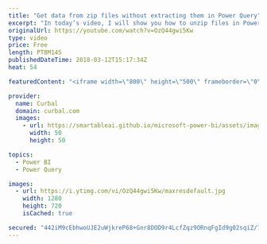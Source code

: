 ```yaml
---
title: "Get data from zip files without extracting them in Power Query"
excerpt: "In today’s video, I will show you how to unzip files in Power BI. You will be able to import multiple zip files in Power Query and unzip them without having to extract them first.  Here is Marks blog, where you can find his function: http://sql10.blogspot.se/2016/06/reading-zip-files-in-powerquery-m.html"
originalUrl: https://youtube.com/watch?v=OzQ44gwi5Kw
type: video
price: Free
length: PT8M14S
publishedDateTime: 2018-03-12T15:17:34Z
heat: 54

featuredContent: "<iframe width=\"800\" height=\"500\" frameborder=\"0\" src=\"https://www.youtube.com/embed/OzQ44gwi5Kw\" allow=\"accelerometer; autoplay; encrypted-media; gyroscope; picture-in-picture\" allowfullscreen></iframe>"

provider:
  name: Curbal
  domain: curbal.com
  images:
    - url: https://smartableai.github.io/microsoft-power-bi/assets/images/organizations/curbal.com-50x50.jpg
      width: 50
      height: 50

topics:
  - Power BI
  - Power Query

images:
  - url: https://i.ytimg.com/vi/OzQ44gwi5Kw/maxresdefault.jpg
    width: 1280
    height: 720
    isCached: true

secured: "442iM9cEbhwoUJE2uWjkreP68+Gnr8DOD9r4LcfZqz9ORnqFgId9g02sqiZ/7xtp8p+0YCJ8crh8HueYSysFlUqnfToaU8HD8gZTP8e+OGs44BvZ/zFa79LqlcfVO3ikhhhiJ5r4aBQWDkRcUekYHUOVVGWE9CBoLJR7cyzN5IW8a9oK+30kcepLXWLPBVLNiwslRGSHEfIUR6c0wMGkj1viXNIV0pg24z0cncgdnk8IIZ2Rcpg2Zl2ALdjFGbzBFvq2/jIoF1V7U+ZpYHpncl8lQzv+Ke5575+TVvgwLmC5+acDw1S7PrypLQ+k/F8Xm+6bVEQmBZiBIBUPEWfYZYL92Edh/kvVyfW18jnPoZgRgiiOQ6wgqiWoHkgCRnEwXUFGGM2+R3Yqbb1Q3ye5mHxBkynz1Hps1ZiNKL+hQac=;cCI6CmgfZAbuVBBLMofmhw=="
---
```


